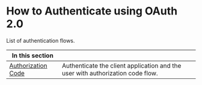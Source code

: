 <!--title:start-->
# How to Authenticate using OAuth 2.0
<!--title:end-->
<!--shortdesc:start-->
List of authentication flows.
<!--shortdesc:end-->
<!--tree:start-->

| In this section |      |
|------|------|
| [Authorization Code](how-to/authorization-code.md) | Authenticate the client application and the user with authorization code flow. |

<!--tree:end-->